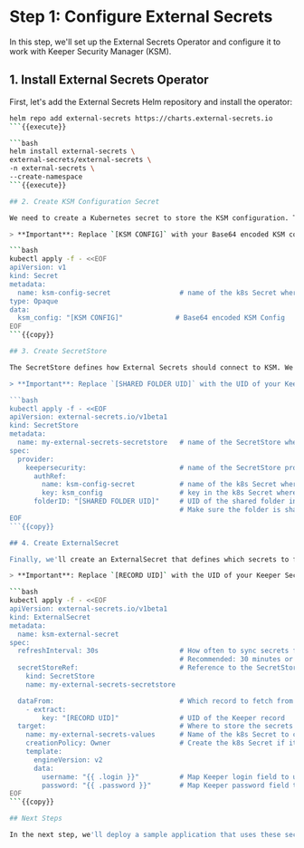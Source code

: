 # Step 1: Configure External Secrets

In this step, we'll set up the External Secrets Operator and configure it to work with Keeper Security Manager (KSM).

## 1. Install External Secrets Operator

First, let's add the External Secrets Helm repository and install the operator:

```bash
helm repo add external-secrets https://charts.external-secrets.io
```{{execute}}

```bash
helm install external-secrets \
external-secrets/external-secrets \
-n external-secrets \
--create-namespace
```{{execute}}

## 2. Create KSM Configuration Secret

We need to create a Kubernetes secret to store the KSM configuration. This secret will be used by External Secrets to authenticate with Keeper Security.

> **Important**: Replace `[KSM CONFIG]` with your Base64 encoded KSM configuration.

```bash
kubectl apply -f - <<EOF
apiVersion: v1
kind: Secret
metadata:
  name: ksm-config-secret                 # name of the k8s Secret where KSM config is stored
type: Opaque
data:
  ksm_config: "[KSM CONFIG]"             # Base64 encoded KSM Config
EOF
```{{copy}}

## 3. Create SecretStore

The SecretStore defines how External Secrets should connect to KSM. We'll create one that uses our KSM configuration secret.

> **Important**: Replace `[SHARED FOLDER UID]` with the UID of your Keeper Security shared folder.

```bash
kubectl apply -f - <<EOF
apiVersion: external-secrets.io/v1beta1   
kind: SecretStore
metadata:
  name: my-external-secrets-secretstore   # name of the SecretStore where retrieved secrets will be stored
spec:
  provider:
    keepersecurity:                       # name of the SecretStore provider
      authRef:
        name: ksm-config-secret           # name of the k8s Secret where KSM config is stored
        key: ksm_config                   # key in the k8s Secret where KSM config is stored
      folderID: "[SHARED FOLDER UID]"     # UID of the shared folder in KeeperSecurity
                                          # Make sure the folder is shared with the KSM Application
EOF
```{{copy}}

## 4. Create ExternalSecret

Finally, we'll create an ExternalSecret that defines which secrets to fetch from KSM and how to store them in Kubernetes.

> **Important**: Replace `[RECORD UID]` with the UID of your Keeper Security record.

```bash
kubectl apply -f - <<EOF
apiVersion: external-secrets.io/v1beta1
kind: ExternalSecret
metadata:
  name: ksm-external-secret
spec:
  refreshInterval: 30s                    # How often to sync secrets from KSM
                                          # Recommended: 30 minutes or more for production
  secretStoreRef:                         # Reference to the SecretStore
    kind: SecretStore
    name: my-external-secrets-secretstore  

  dataFrom:                               # Which record to fetch from KSM
    - extract:
        key: "[RECORD UID]"               # UID of the Keeper record
  target:                                 # Where to store the secrets
    name: my-external-secrets-values      # Name of the k8s Secret to create
    creationPolicy: Owner                 # Create the k8s Secret if it doesn't exist
    template:
      engineVersion: v2          
      data:
        username: "{{ .login }}"          # Map Keeper login field to username
        password: "{{ .password }}"       # Map Keeper password field to password
EOF
```{{copy}}

## Next Steps

In the next step, we'll deploy a sample application that uses these secrets to demonstrate the integration in action.
